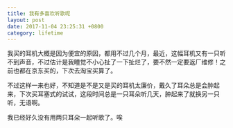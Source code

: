 ```yaml
---
title: 我有多喜欢听歌呢
layout: post
date: 2017-11-04 23:25:31 +0800
category: lifetime
---
```


我买的耳机大概是因为便宜的原因，都用不过几个月，最近，这幅耳机又有一只听不到声音，不过估计是我睡觉不小心扯了一下扯烂了，要不然一定要返厂维修！之前也都在京东买的，下次去淘宝买算了。

不过这样一来也好，不知道是不是又是买的耳机太廉价，戴久了耳朵总是会肿起来，下次买耳塞式的试试，这段时间总是一只耳朵听几天，肿起来了就换另一只听，无语啊。

我已经好久没有用两只耳朵一起听歌了。唉